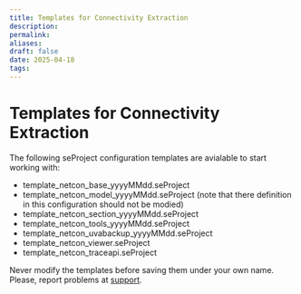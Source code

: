 ```yaml
---
title: Templates for Connectivity Extraction
description: 
permalink: 
aliases: 
draft: false
date: 2025-04-18
tags: 
---
```

# Templates for Connectivity Extraction

The following seProject configuration templates are avialable to start working with:

- template_netcon_base_yyyyMMdd.seProject
- template_netcon_model_yyyyMMdd.seProject (note that there definition in this configuration should not be modied)
- template_netcon_section_yyyyMMdd.seProject
- template_netcon_tools_yyyyMMdd.seProject
- template_netcon_uvabackup_yyyyMMdd.seProject
- template_netcon_viewer.seProject
- template_netcon_traceapi.seProject

Never modify the templates before saving them under your own name.
Please, report problems at [support](https://support.spatial-eye.com).

